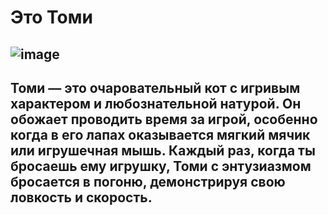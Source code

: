 # Это Томи

## ![image](/git-image/Cat.png)

##  Томи — это очаровательный кот с игривым характером и любознательной натурой. Он обожает проводить время за игрой, особенно когда в его лапах оказывается мягкий мячик или игрушечная мышь. Каждый раз, когда ты бросаешь ему игрушку, Томи с энтузиазмом бросается в погоню, демонстрируя свою ловкость и скорость.

